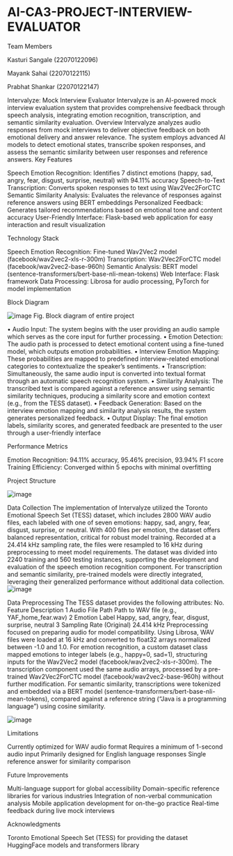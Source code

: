 # AI-CA3-PROJECT-INTERVIEW-EVALUATOR
Team Members

Kasturi Sangale (22070122096)

Mayank Sahai (22070122115)

Prabhat Shankar (22070122147)


Intervalyze: Mock Interview Evaluator
Intervalyze is an AI-powered mock interview evaluation system that provides comprehensive feedback through speech analysis, integrating emotion recognition, transcription, and semantic similarity evaluation.
Overview
Intervalyze analyzes audio responses from mock interviews to deliver objective feedback on both emotional delivery and answer relevance. The system employs advanced AI models to detect emotional states, transcribe spoken responses, and assess the semantic similarity between user responses and reference answers.
Key Features

Speech Emotion Recognition: Identifies 7 distinct emotions (happy, sad, angry, fear, disgust, surprise, neutral) with 94.11% accuracy
Speech-to-Text Transcription: Converts spoken responses to text using Wav2Vec2ForCTC
Semantic Similarity Analysis: Evaluates the relevance of responses against reference answers using BERT embeddings
Personalized Feedback: Generates tailored recommendations based on emotional tone and content accuracy
User-Friendly Interface: Flask-based web application for easy interaction and result visualization

Technology Stack

Speech Emotion Recognition: Fine-tuned Wav2Vec2 model (facebook/wav2vec2-xls-r-300m)
Transcription: Wav2Vec2ForCTC model (facebook/wav2vec2-base-960h)
Semantic Analysis: BERT model (sentence-transformers/bert-base-nli-mean-tokens)
Web Interface: Flask framework
Data Processing: Librosa for audio processing, PyTorch for model implementation

Block Diagram

![image](https://github.com/user-attachments/assets/8846c550-95ea-46bb-a7bb-5d07b6e7e483)
Fig. Block diagram of entire project 

•  Audio Input: The system begins with the user providing an audio sample which serves as the core input for further processing.
•  Emotion Detection: The audio path is processed to detect emotional content using a fine-tuned model, which outputs emotion probabilities.
•  Interview Emotion Mapping: These probabilities are mapped to predefined interview-related emotional categories to contextualize the speaker’s sentiments.
•  Transcription: Simultaneously, the same audio input is converted into textual format through an automatic speech recognition system.
•  Similarity Analysis: The transcribed text is compared against a reference answer using semantic similarity techniques, producing a similarity score and emotion context (e.g., from the TESS dataset).
•  Feedback Generation: Based on the interview emotion mapping and similarity analysis results, the system generates personalized feedback.
•  Output Display: The final emotion labels, similarity scores, and generated feedback are presented to the user through a user-friendly interface


Performance Metrics

Emotion Recognition: 94.11% accuracy, 95.46% precision, 93.94% F1 score
Training Efficiency: Converged within 5 epochs with minimal overfitting

Project Structure




![image](https://github.com/user-attachments/assets/1feeed61-51ac-4554-acd4-4dbd490aac5a)





Data Collection
The implementation of Intervalyze utilized the Toronto Emotional Speech Set (TESS) dataset, which includes 2800 WAV audio files, each labeled with one of seven emotions: happy, sad, angry, fear, disgust, surprise, or neutral. With 400 files per emotion, the dataset offers balanced representation, critical for robust model training. Recorded at a 24.414 kHz sampling rate, the files were resampled to 16 kHz during preprocessing to meet model requirements. The dataset was divided into 2240 training and 560 testing instances, supporting the development and evaluation of the speech emotion recognition component. For transcription and semantic similarity, pre-trained models were directly integrated, leveraging their generalized performance without additional data collection.
![image](https://github.com/user-attachments/assets/0a20d368-aaaa-4209-9a5e-af0dd74bcd3d)


Data Preprocessing 
The TESS dataset provides the following attributes:
No.	Feature	Description
1	Audio File Path	Path to WAV file (e.g., YAF_home_fear.wav)
2	Emotion Label	Happy, sad, angry, fear, disgust, surprise, neutral
3	Sampling Rate (Original)	24.414 kHz
Preprocessing focused on preparing audio for model compatibility. Using Librosa, WAV files were loaded at 16 kHz and converted to float32 arrays normalized between -1.0 and 1.0. For emotion recognition, a custom dataset class mapped emotions to integer labels (e.g., happy=0, sad=1), structuring inputs for the Wav2Vec2 model (facebook/wav2vec2-xls-r-300m). The transcription component used the same audio arrays, processed by a pre-trained Wav2Vec2ForCTC model (facebook/wav2vec2-base-960h) without further modification. For semantic similarity, transcriptions were tokenized and embedded via a BERT model (sentence-transformers/bert-base-nli-mean-tokens), compared against a reference string (“Java is a programming language”) using cosine similarity.


![image](https://github.com/user-attachments/assets/316c8bbe-6111-4845-892b-11d9ccf6e793)

Limitations

Currently optimized for WAV audio format
Requires a minimum of 1-second audio input
Primarily designed for English language responses
Single reference answer for similarity comparison

Future Improvements

Multi-language support for global accessibility
Domain-specific reference libraries for various industries
Integration of non-verbal communication analysis
Mobile application development for on-the-go practice
Real-time feedback during live mock interviews

Acknowledgments

Toronto Emotional Speech Set (TESS) for providing the dataset
HuggingFace models and transformers library
